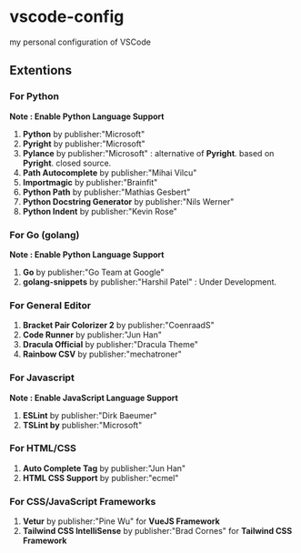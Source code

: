 # vscode-config
my personal configuration of VSCode



## Extentions

### For Python
**Note : Enable Python Language Support**
1) **Python** by publisher:"Microsoft"
2) **Pyright** by publisher:"Microsoft"
3) **Pylance** by publisher:"Microsoft" : alternative of **Pyright**. based on **Pyright**. closed source.
4) **Path Autocomplete** by publisher:"Mihai Vilcu"
5) **Importmagic** by publisher:"Brainfit"
6) **Python Path** by publisher:"Mathias Gesbert"
7) **Python Docstring Generator** by publisher:"Nils Werner"
8) **Python Indent** by publisher:"Kevin Rose"

### For Go (golang)
**Note : Enable Python Language Support**
1) **Go** by publisher:"Go Team at Google"
2) **golang-snippets** by publisher:"Harshil Patel" : Under Development.

### For General Editor
1) **Bracket Pair Colorizer 2** by publisher:"CoenraadS"
2) **Code Runner** by publisher:"Jun Han"
3) **Dracula Official** by publisher:"Dracula Theme"
4) **Rainbow CSV** by publisher:"mechatroner"

### For Javascript
**Note : Enable JavaScript Language Support**
1) **ESLint** by publisher:"Dirk Baeumer"
2) **TSLint by** publisher:"Microsoft"

### For HTML/CSS
1) **Auto Complete Tag** by publisher:"Jun Han"
2) **HTML CSS Support** by publisher:"ecmel"

### For CSS/JavaScript Frameworks
1) **Vetur** by publisher:"Pine Wu" for **VueJS Framework**
2) **Tailwind CSS IntelliSense** by publisher:"Brad Cornes" for **Tailwind CSS Framework**
